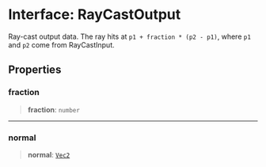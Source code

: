 # Interface: RayCastOutput

Ray-cast output data. The ray hits at `p1 + fraction * (p2 - p1)`,
where `p1` and `p2` come from RayCastInput.

## Properties

### fraction

> **fraction**: `number`

***

### normal

> **normal**: [`Vec2`](/api/classes/Vec2)
